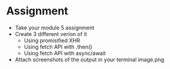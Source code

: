 # Assignment

- Take your module 5 assignment
- Create 3 different verion of it
  - Using promisified XHR
  - Using fetch API with .then()
  - Using fetch API with async/await
- Attach screenshots of the output in your terminal
image.png
